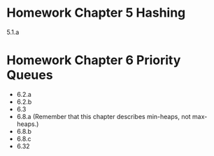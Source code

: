 # Homework Chapter 5 Hashing

5.1.a 

# Homework Chapter 6 Priority Queues

* 6.2.a
* 6.2.b
* 6.3
* 6.8.a   (Remember that this chapter describes min-heaps, not max-heaps.)
* 6.8.b
* 6.8.c
* 6.32
